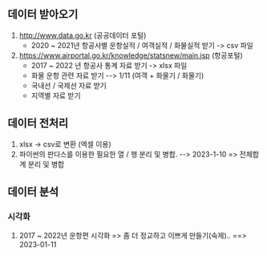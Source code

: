 ## 데이터 받아오기
1. http://www.data.go.kr (공공데이터 포털)
    - 2020 ~ 2021년 항공사별 운항실적 / 여객실적 / 화물실적 받기 -> csv 파일
3. https://www.airportal.go.kr/knowledge/statsnew/main.jsp (항공포털)
    - 2017 ~ 2022 년 항공사 통계 자료 받기 -> xlsx 파일
    - 화물 운항 관련 자료 받기 --> 1/11 (여객 + 화물기 / 화물기)
    - 국내선 / 국제선 자료 받기
    - 지역별 자료 받기

## 데이터 전처리
1. xlsx -> csv로 변환 (엑셀 이용)
2. 파이썬의 판다스를 이용한 필요한 열 / 행 분리 및 병합. --> 2023-1-10 => 전체합계 분리 및 병합 

## 데이터 분석
### 시각화
1. 2017 ~ 2022년 운항편 시각화 => 좀 더 정교하고 이쁘게 만들기(숙제).. ==> 2023-01-11
 
